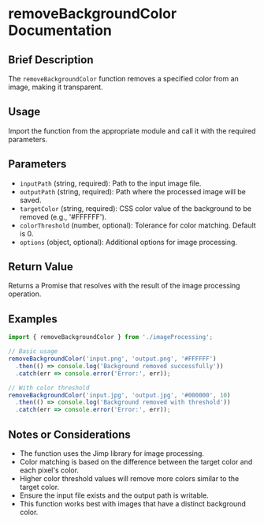 # removeBackgroundColor Documentation

## Brief Description
The `removeBackgroundColor` function removes a specified color from an image, making it transparent.

## Usage
Import the function from the appropriate module and call it with the required parameters.

## Parameters
- `inputPath` (string, required): Path to the input image file.
- `outputPath` (string, required): Path where the processed image will be saved.
- `targetColor` (string, required): CSS color value of the background to be removed (e.g., '#FFFFFF').
- `colorThreshold` (number, optional): Tolerance for color matching. Default is 0.
- `options` (object, optional): Additional options for image processing.

## Return Value
Returns a Promise that resolves with the result of the image processing operation.

## Examples

```javascript
import { removeBackgroundColor } from './imageProcessing';

// Basic usage
removeBackgroundColor('input.png', 'output.png', '#FFFFFF')
  .then(() => console.log('Background removed successfully'))
  .catch(err => console.error('Error:', err));

// With color threshold
removeBackgroundColor('input.jpg', 'output.jpg', '#000000', 10)
  .then(() => console.log('Background removed with threshold'))
  .catch(err => console.error('Error:', err));
```

## Notes or Considerations
- The function uses the Jimp library for image processing.
- Color matching is based on the difference between the target color and each pixel's color.
- Higher color threshold values will remove more colors similar to the target color.
- Ensure the input file exists and the output path is writable.
- This function works best with images that have a distinct background color.